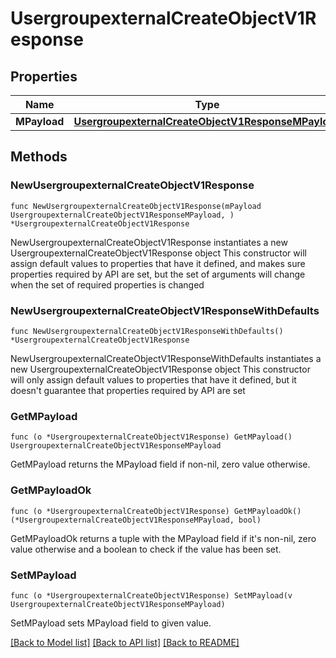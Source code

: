 # UsergroupexternalCreateObjectV1Response

## Properties

Name | Type | Description | Notes
------------ | ------------- | ------------- | -------------
**MPayload** | [**UsergroupexternalCreateObjectV1ResponseMPayload**](UsergroupexternalCreateObjectV1ResponseMPayload.md) |  | 

## Methods

### NewUsergroupexternalCreateObjectV1Response

`func NewUsergroupexternalCreateObjectV1Response(mPayload UsergroupexternalCreateObjectV1ResponseMPayload, ) *UsergroupexternalCreateObjectV1Response`

NewUsergroupexternalCreateObjectV1Response instantiates a new UsergroupexternalCreateObjectV1Response object
This constructor will assign default values to properties that have it defined,
and makes sure properties required by API are set, but the set of arguments
will change when the set of required properties is changed

### NewUsergroupexternalCreateObjectV1ResponseWithDefaults

`func NewUsergroupexternalCreateObjectV1ResponseWithDefaults() *UsergroupexternalCreateObjectV1Response`

NewUsergroupexternalCreateObjectV1ResponseWithDefaults instantiates a new UsergroupexternalCreateObjectV1Response object
This constructor will only assign default values to properties that have it defined,
but it doesn't guarantee that properties required by API are set

### GetMPayload

`func (o *UsergroupexternalCreateObjectV1Response) GetMPayload() UsergroupexternalCreateObjectV1ResponseMPayload`

GetMPayload returns the MPayload field if non-nil, zero value otherwise.

### GetMPayloadOk

`func (o *UsergroupexternalCreateObjectV1Response) GetMPayloadOk() (*UsergroupexternalCreateObjectV1ResponseMPayload, bool)`

GetMPayloadOk returns a tuple with the MPayload field if it's non-nil, zero value otherwise
and a boolean to check if the value has been set.

### SetMPayload

`func (o *UsergroupexternalCreateObjectV1Response) SetMPayload(v UsergroupexternalCreateObjectV1ResponseMPayload)`

SetMPayload sets MPayload field to given value.



[[Back to Model list]](../README.md#documentation-for-models) [[Back to API list]](../README.md#documentation-for-api-endpoints) [[Back to README]](../README.md)


